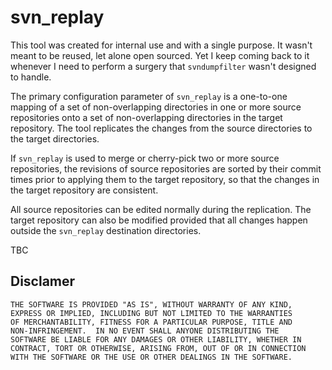 svn_replay
==========

This tool was created for internal use and with a single purpose.
It wasn't meant to be reused, let alone open sourced.
Yet I keep coming back to it whenever I need to perform a surgery
that `svndumpfilter` wasn't designed to handle.

The primary configuration parameter of `svn_replay` is a
one-to-one mapping of a set of non-overlapping directories in one
or more source repositories onto a set of non-overlapping
directories in the target repository. The tool replicates the
changes from the source directories to the target directories.

If `svn_replay` is used to merge or cherry-pick two or more source
repositories, the revisions of source repositories are sorted by
their commit times prior to applying them to the target
repository, so that the changes in the target repository are
consistent.

All source repositories can be edited normally during the
replication. The target repository can also be modified provided
that all changes happen outside the `svn_replay` destination
directories.

TBC

Disclamer
---------

    THE SOFTWARE IS PROVIDED "AS IS", WITHOUT WARRANTY OF ANY KIND,
    EXPRESS OR IMPLIED, INCLUDING BUT NOT LIMITED TO THE WARRANTIES
    OF MERCHANTABILITY, FITNESS FOR A PARTICULAR PURPOSE, TITLE AND
    NON-INFRINGEMENT.  IN NO EVENT SHALL ANYONE DISTRIBUTING THE
    SOFTWARE BE LIABLE FOR ANY DAMAGES OR OTHER LIABILITY, WHETHER IN
    CONTRACT, TORT OR OTHERWISE, ARISING FROM, OUT OF OR IN CONNECTION
    WITH THE SOFTWARE OR THE USE OR OTHER DEALINGS IN THE SOFTWARE.
